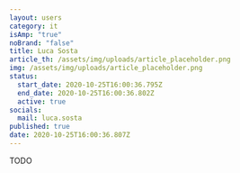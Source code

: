 ```yaml
---
layout: users
category: it
isAmp: "true"
noBrand: "false"
title: Luca Sosta
article_th: /assets/img/uploads/article_placeholder.png
img: /assets/img/uploads/article_placeholder.png
status:
  start_date: 2020-10-25T16:00:36.795Z
  end_date: 2020-10-25T16:00:36.802Z
  active: true
socials:
  mail: luca.sosta
published: true
date: 2020-10-25T16:00:36.807Z
---
```

TODO